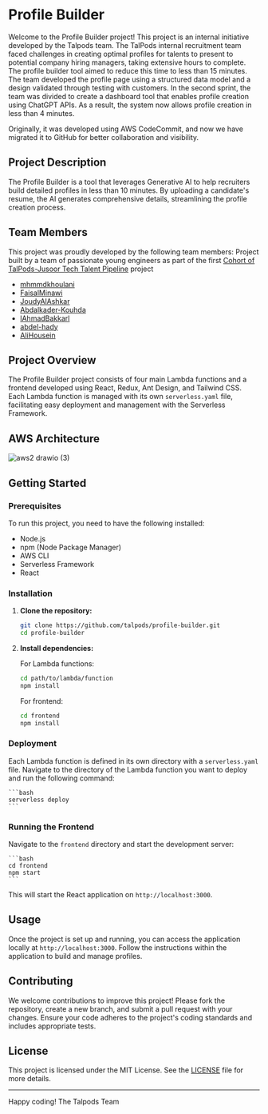 # Profile Builder

Welcome to the Profile Builder project! This project is an internal initiative developed by the Talpods team. The TalPods internal recruitment team faced challenges in creating optimal profiles for talents to present to potential company hiring managers, taking extensive hours to complete. The profile builder tool aimed to reduce this time to less than 15 minutes. The team developed the profile page using a structured data model and a design validated through testing with customers. In the second sprint, the team was divided to create a dashboard tool that enables profile creation using ChatGPT APIs. As a result, the system now allows profile creation in less than 4 minutes.

Originally, it was developed using AWS CodeCommit, and now we have migrated it to GitHub for better collaboration and visibility.

## Project Description

The Profile Builder is a tool that leverages Generative AI to help recruiters build detailed profiles in less than 10 minutes. By uploading a candidate's resume, the AI generates comprehensive details, streamlining the profile creation process.

## Team Members

This project was proudly developed by the following team members: Project built by a team of passionate young engineers as part of the first [Cohort of TalPods-Jusoor Tech Talent Pipeline](https://talpods.io/talpods-jusoor-tech-talent-pipeline.html) project

- [mhmmdkhoulani](https://github.com/mhmmdkhoulani)
- [FaisalMinawi](https://github.com/FaisalMinawi)
- [JoudyAlAshkar](https://github.com/JoudyAlAshkar)
- [Abdalkader-Kouhda](https://github.com/Abdalkader-Kouhda)
- [lAhmadBakkarl](https://github.com/lAhmadBakkarl)
- [abdel-hady](https://github.com/abdel-hady)
- [AliHousein](https://github.com/AliHousein)

## Project Overview

The Profile Builder project consists of four main Lambda functions and a frontend developed using React, Redux, Ant Design, and Tailwind CSS. Each Lambda function is managed with its own `serverless.yaml` file, facilitating easy deployment and management with the Serverless Framework.

## AWS Architecture
![aws2 drawio (3)](https://github.com/user-attachments/assets/90de2d3a-ad99-4160-bf20-0115e2e042f7)


## Getting Started

### Prerequisites

To run this project, you need to have the following installed:

- Node.js
- npm (Node Package Manager)
- AWS CLI
- Serverless Framework
- React

### Installation

1. **Clone the repository:**

    ```bash
    git clone https://github.com/talpods/profile-builder.git
    cd profile-builder
    ```

2. **Install dependencies:**

    For Lambda functions:

    ```bash
    cd path/to/lambda/function
    npm install
    ```

    For frontend:

    ```bash
    cd frontend
    npm install
    ```

### Deployment

Each Lambda function is defined in its own directory with a `serverless.yaml` file. Navigate to the directory of the Lambda function you want to deploy and run the following command:

    ```bash
    serverless deploy
    ```

### Running the Frontend

Navigate to the `frontend` directory and start the development server:

    ```bash
    cd frontend
    npm start
    ```

This will start the React application on `http://localhost:3000`.

## Usage

Once the project is set up and running, you can access the application locally at `http://localhost:3000`. Follow the instructions within the application to build and manage profiles.

## Contributing

We welcome contributions to improve this project! Please fork the repository, create a new branch, and submit a pull request with your changes. Ensure your code adheres to the project's coding standards and includes appropriate tests.

## License

This project is licensed under the MIT License. See the [LICENSE](LICENSE) file for more details.

---

Happy coding! The Talpods Team
